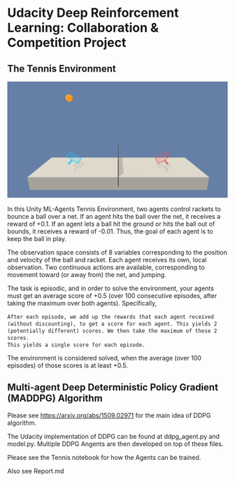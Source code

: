 # Udacity Deep Reinforcement Learning: Collaboration & Competition Project

## The Tennis Environment

<img src="tennis.png"/>

In this Unity ML-Agents Tennis Environment, two agents control rackets to bounce a ball over a net. If an agent hits the ball over the net, it receives a reward of +0.1. If an agent lets a ball hit the ground or hits the ball out of bounds, it receives a reward of -0.01. Thus, the goal of each agent is to keep the ball in play.

The observation space consists of 8 variables corresponding to the position and velocity of the ball and racket. Each agent receives its own, local observation. Two continuous actions are available, corresponding to movement toward (or away from) the net, and jumping.

The task is episodic, and in order to solve the environment, your agents must get an average score of +0.5 (over 100 consecutive episodes, after taking the maximum over both agents). Specifically,

    After each episode, we add up the rewards that each agent received (without discounting), to get a score for each agent. This yields 2 (potentially different) scores. We then take the maximum of these 2 scores.
    This yields a single score for each episode.

The environment is considered solved, when the average (over 100 episodes) of those scores is at least +0.5.

## Multi-agent Deep Deterministic Policy Gradient (MADDPG) Algorithm

Please see https://arxiv.org/abs/1509.02971 for the main idea of DDPG algorithm.

The Udacity implementation of DDPG can be found at ddpg_agent.py and model.py. Multiple DDPG Angents are then developed on top of these files. 

Please see the Tennis notebook for how the Agents can be trained.

Also see Report.md
